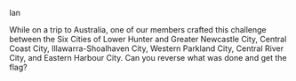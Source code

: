 Ian

While on a trip to Australia, one of our members crafted this challenge between the Six Cities of Lower Hunter and Greater Newcastle City, Central Coast City, Illawarra-Shoalhaven City, Western Parkland City, Central River City, and Eastern Harbour City. Can you reverse what was done and get the flag?
